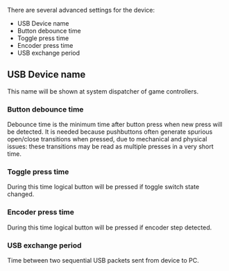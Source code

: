 There are several advanced settings for the device:

* USB Device name
* Button debounce time
* Toggle press time
* Encoder press time
* USB exchange period

## USB Device name

This name will be shown at system dispatcher of game controllers.

### Button debounce time
 
Debounce time is the minimum time after button press when new press will be detected. It is needed because pushbuttons often generate spurious open/close transitions when pressed, due to mechanical and physical issues: these transitions may be read as multiple presses in a very short time.

### Toggle press time

During this time logical button will be pressed if toggle switch state changed.

### Encoder press time

During this time logical button will be pressed if encoder step detected.

### USB exchange period

Time between two sequential USB packets sent from device to PC.